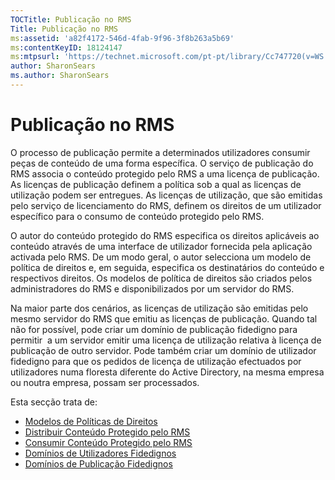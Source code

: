 ```yaml
---
TOCTitle: Publicação no RMS
Title: Publicação no RMS
ms:assetid: 'a82f4172-546d-4fab-9f96-3f8b263a5b69'
ms:contentKeyID: 18124147
ms:mtpsurl: 'https://technet.microsoft.com/pt-pt/library/Cc747720(v=WS.10)'
author: SharonSears
ms.author: SharonSears
---
```


Publicação no RMS
=================

O processo de publicação permite a determinados utilizadores consumir peças de conteúdo de uma forma específica. O serviço de publicação do RMS associa o conteúdo protegido pelo RMS a uma licença de publicação. As licenças de publicação definem a política sob a qual as licenças de utilização podem ser entregues. As licenças de utilização, que são emitidas pelo serviço de licenciamento do RMS, definem os direitos de um utilizador específico para o consumo de conteúdo protegido pelo RMS.

O autor do conteúdo protegido do RMS especifica os direitos aplicáveis ao conteúdo através de uma interface de utilizador fornecida pela aplicação activada pelo RMS. De um modo geral, o autor selecciona um modelo de política de direitos e, em seguida, especifica os destinatários do conteúdo e respectivos direitos. Os modelos de política de direitos são criados pelos administradores do RMS e disponibilizados por um servidor do RMS.

Na maior parte dos cenários, as licenças de utilização são emitidas pelo mesmo servidor do RMS que emitiu as licenças de publicação. Quando tal não for possível, pode criar um domínio de publicação fidedigno para permitir  a um servidor emitir uma licença de utilização relativa à licença de publicação de outro servidor. Pode também criar um domínio de utilizador fidedigno para que os pedidos de licença de utilização efectuados por utilizadores numa floresta diferente do Active Directory, na mesma empresa ou noutra empresa, possam ser processados.

Esta secção trata de:

-   [Modelos de Políticas de Direitos](https://technet.microsoft.com/eee931c8-7c98-48e9-9e2c-d0b7bd4f2b96)
-   [Distribuir Conteúdo Protegido pelo RMS](https://technet.microsoft.com/98612cfb-4fd6-47f9-8b9f-025a93834cd9)
-   [Consumir Conteúdo Protegido pelo RMS](https://technet.microsoft.com/3cf6d64b-1187-433c-bbb2-c68069bc3c30)
-   [Domínios de Utilizadores Fidedignos](https://technet.microsoft.com/a09b883f-f455-4c46-a4fd-d37b689e1d24)
-   [Domínios de Publicação Fidedignos](https://technet.microsoft.com/bca1c33a-d3ef-42b5-adbe-6e104979a71f)
